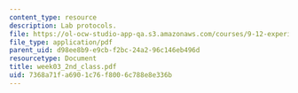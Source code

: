 ```yaml
---
content_type: resource
description: Lab protocols.
file: https://ol-ocw-studio-app-qa.s3.amazonaws.com/courses/9-12-experimental-molecular-neurobiology-fall-2006/7368a71fa6901c76f8006c788e8e336b_week03_2nd_class.pdf
file_type: application/pdf
parent_uid: d98ee8b9-e9cb-f2bc-24a2-96c146eb496d
resourcetype: Document
title: week03_2nd_class.pdf
uid: 7368a71f-a690-1c76-f800-6c788e8e336b
---
```

